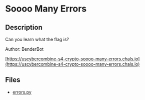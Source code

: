 # Soooo Many Errors

## Description

Can you learn what the flag is?

Author: BenderBot

[https://uscybercombine-s4-crypto-soooo-many-errors.chals.io](https://uscybercombine-s4-crypto-soooo-many-errors.chals.io)

## Files

* [errors.py](files/errors.py)

